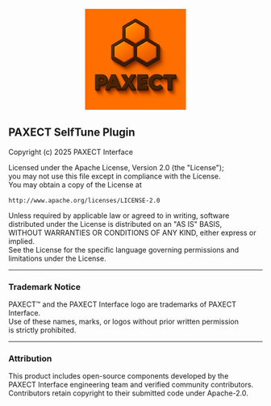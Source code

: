 <p align="center">
  <img src="ChatGPT%20Image%202%20okt%202025%2C%2022_33_51.png" alt="PAXECT logo" width="200"/>
</p>


## PAXECT SelfTune Plugin  
Copyright (c) 2025 PAXECT Interface  

Licensed under the Apache License, Version 2.0 (the "License");  
you may not use this file except in compliance with the License.  
You may obtain a copy of the License at  

    http://www.apache.org/licenses/LICENSE-2.0

Unless required by applicable law or agreed to in writing, software  
distributed under the License is distributed on an "AS IS" BASIS,  
WITHOUT WARRANTIES OR CONDITIONS OF ANY KIND, either express or implied.  
See the License for the specific language governing permissions and  
limitations under the License.

---

### Trademark Notice
PAXECT™ and the PAXECT Interface logo are trademarks of PAXECT Interface.  
Use of these names, marks, or logos without prior written permission  
is strictly prohibited.

---

### Attribution
This product includes open-source components developed by the  
PAXECT Interface engineering team and verified community contributors.  
Contributors retain copyright to their submitted code under Apache-2.0.
